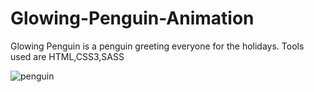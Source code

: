 # Glowing-Penguin-Animation
Glowing Penguin is a penguin greeting everyone for the holidays. Tools used are HTML,CSS3,SASS

![penguin](https://user-images.githubusercontent.com/99597655/174077206-a6155714-85e8-4067-a0f9-bde6af583228.gif)




